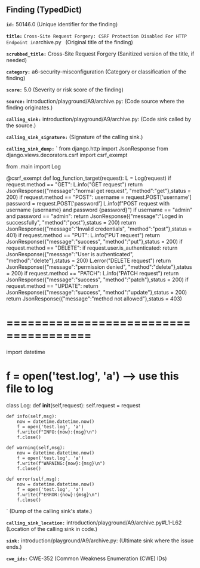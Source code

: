 ## Finding (TypedDict)

**`id:`** 50146.0 (Unique identifier for the finding)

**`title:`** `
Cross-Site Request Forgery: CSRF Protection Disabled For HTTP Endpoint in `archive.py`
` (Original title of the finding)

**`scrubbed_title:`** Cross-Site Request Forgery (Sanitized version of the title, if needed)

**`category:`** a6-security-misconfiguration (Category or classification of the finding)

**`score:`** 5.0 (Severity or risk score of the finding)

**`source:`** introduction/playground/A9/archive.py:<module> (Code source where the finding originates.)

**`calling_sink:`** introduction/playground/A9/archive.py:<module> (Code sink called by the source.)

**`calling_sink_signature:`**  (Signature of the calling sink.)

**`calling_sink_dump:`** `
from django.http import JsonResponse
from django.views.decorators.csrf import csrf_exempt

from .main import Log


@csrf_exempt
def log_function_target(request):
    L = Log(request)
    if request.method == "GET":
        L.info("GET request")
        return JsonResponse({"message":"normal get request", "method":"get"},status = 200)
    if request.method == "POST":
        username = request.POST['username']
        password = request.POST['password']
        L.info(f"POST request with username {username} and password {password}")
        if username == "admin" and password == "admin":
            return JsonResponse({"message":"Loged in successfully", "method":"post"},status = 200)
        return JsonResponse({"message":"Invalid credentials", "method":"post"},status = 401)
    if request.method == "PUT":
        L.info("PUT request")
        return JsonResponse({"message":"success", "method":"put"},status = 200)
    if request.method == "DELETE":
        if request.user.is_authenticated:
            return JsonResponse({"message":"User is authenticated", "method":"delete"},status = 200)
        L.error("DELETE request")
        return JsonResponse({"message":"permission denied", "method":"delete"},status = 200)
    if request.method == "PATCH":
        L.info("PATCH request")
        return JsonResponse({"message":"success", "method":"patch"},status = 200)
    if request.method == "UPDATE":
        return JsonResponse({"message":"success", "method":"update"},status = 200)
    return JsonResponse({"message":"method not allowed"},status = 403)


# ======================================

import datetime


# f = open('test.log', 'a') --> use this file to log
class Log:
    def __init__(self,request):
        self.request = request

    def info(self,msg):
        now = datetime.datetime.now()
        f = open('test.log', 'a')
        f.write(f"INFO:{now}:{msg}\n")
        f.close()

    def warning(self,msg):
        now = datetime.datetime.now()
        f = open('test.log', 'a')
        f.write(f"WARNING:{now}:{msg}\n")
        f.close()

    def error(self,msg):
        now = datetime.datetime.now()
        f = open('test.log', 'a')
        f.write(f"ERROR:{now}:{msg}\n")
        f.close()

` (Dump of the calling sink's state.)

**`calling_sink_location:`** introduction/playground/A9/archive.py#L1-L62 (Location of the calling sink in code.)

**`sink:`** introduction/playground/A9/archive.py:<module> (Ultimate sink where the issue ends.)

**`cwe_ids:`** CWE-352 (Common Weakness Enumeration (CWE) IDs)

